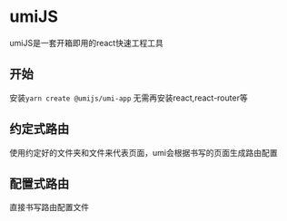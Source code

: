 # umiJS

umiJS是一套开箱即用的react快速工程工具

## 开始

安装`yarn create @umijs/umi-app`
无需再安装react,react-router等

## 约定式路由

使用约定好的文件夹和文件来代表页面，umi会根据书写的页面生成路由配置

## 配置式路由

直接书写路由配置文件
